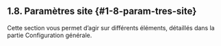 ## **1.8\. Paramètres site** {#1-8-param-tres-site}

Cette section vous permet d’agir sur différents éléments, détaillés dans la partie Configuration générale.